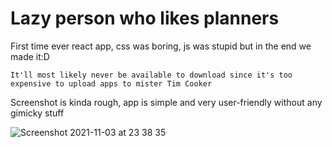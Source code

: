 # Lazy person who likes planners 
First time ever react app, css was boring, js was stupid but in the end we made it:D
```
It'll most likely never be available to download since it's too expensive to upload apps to mister Tim Cooker
```
Screenshot is kinda rough, app is simple and very user-friendly without any gimicky stuff


![Screenshot 2021-11-03 at 23 38 35](https://user-images.githubusercontent.com/46292172/140540877-b815cf2d-9deb-414b-83a6-6b477ee58fff.png)
